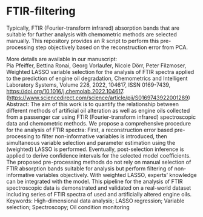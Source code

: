 # FTIR-filtering
Typically, FTIR (Fourier-transform infrared) absorption bands that are suitable for further analysis with chemometric methods are selected manually. This repository provides an R script to perform this pre-processing step objectively based on the reconstruction error from PCA.

More details are available in our manuscript: \
Pia Pfeiffer, Bettina Ronai, Georg Vorlaufer, Nicole Dörr, Peter Filzmoser,
Weighted LASSO variable selection for the analysis of FTIR spectra applied to the prediction of engine oil degradation, Chemometrics and Intelligent Laboratory Systems, Volume 228, 2022, 104617, ISSN 0169-7439, https://doi.org/10.1016/j.chemolab.2022.104617. (https://www.sciencedirect.com/science/article/pii/S0169743922001289) \
Abstract: The aim of this work is to quantify the relationship between different methods of artificial oil alteration as well as engine oils collected from a passenger car using FTIR (Fourier-transform infrared) spectroscopic data and chemometric methods. We propose a comprehensive procedure for the analysis of FTIR spectra: First, a reconstruction error based pre-processing to filter non-informative variables is introduced, then simultaneous variable selection and parameter estimation using the (weighted) LASSO is performed. Eventually, post-selection inference is applied to derive confidence intervals for the selected model coefficients. The proposed pre-processing methods do not rely on manual selection of FTIR absorption bands suitable for analysis but perform filtering of non-informative variables objectively. With weighted LASSO, experts’ knowledge can be integrated with the model. This pipeline for the analysis of FTIR spectroscopic data is demonstrated and validated on a real-world dataset including series of FTIR spectra of used and artificially altered engine oils. \
Keywords: High-dimensional data analysis; LASSO regression; Variable selection; Spectroscopy; Oil condition monitoring
